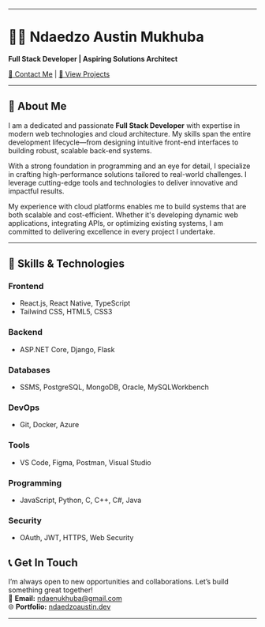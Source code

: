 
---

# 👨‍💻 Ndaedzo Austin Mukhuba  
**Full Stack Developer | Aspiring Solutions Architect**  

[📧 Contact Me](mailto:ndaenukhuba@gmail.com) | [💼 View Projects](#my-projects)

---

## 👋 About Me  
I am a dedicated and passionate **Full Stack Developer** with expertise in modern web technologies and cloud architecture. My skills span the entire development lifecycle—from designing intuitive front-end interfaces to building robust, scalable back-end systems.  

With a strong foundation in programming and an eye for detail, I specialize in crafting high-performance solutions tailored to real-world challenges. I leverage cutting-edge tools and technologies to deliver innovative and impactful results.  

My experience with cloud platforms enables me to build systems that are both scalable and cost-efficient. Whether it's developing dynamic web applications, integrating APIs, or optimizing existing systems, I am committed to delivering excellence in every project I undertake.

---

## 🚀 Skills & Technologies  

### **Frontend**  
- React.js, React Native, TypeScript  
- Tailwind CSS, HTML5, CSS3  

### **Backend**  
- ASP.NET Core, Django, Flask  

### **Databases**  
- SSMS, PostgreSQL, MongoDB, Oracle, MySQLWorkbench  

### **DevOps**  
- Git, Docker, Azure  

### **Tools**  
- VS Code, Figma, Postman, Visual Studio  

### **Programming**  
- JavaScript, Python, C, C++, C#, Java  

### **Security**  
- OAuth, JWT, HTTPS, Web Security  

## 📞 Get In Touch  
I’m always open to new opportunities and collaborations. Let’s build something great together!  
📧 **Email:** [ndaenukhuba@gmail.com](mailto:ndaenukhuba@gmail.com)  
🌐 **Portfolio:** [ndaedzoaustin.dev](https://ndaedzoaustin.dev)  

---
